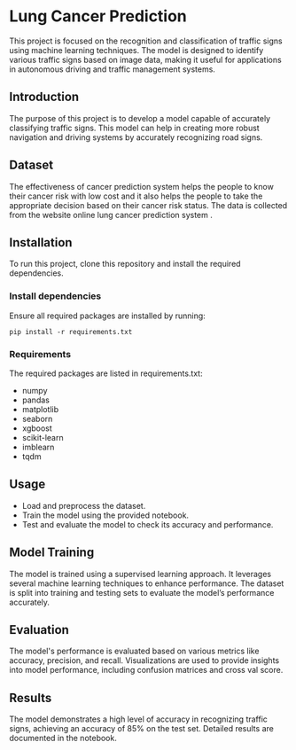 # Lung Cancer Prediction

This project is focused on the recognition and classification of traffic signs using machine learning techniques. The model is designed to identify various traffic signs based on image data, making it useful for applications in autonomous driving and traffic management systems.

## Introduction
The purpose of this project is to develop a model capable of accurately classifying traffic signs. This model can help in creating more robust navigation and driving systems by accurately recognizing road signs.

## Dataset
The effectiveness of cancer prediction system helps the people to know their cancer risk with low cost and it also helps the people to take the appropriate decision based on their cancer risk status. The data is collected from the website online lung cancer prediction system .

## Installation
To run this project, clone this repository and install the required dependencies.

### Install dependencies
Ensure all required packages are installed by running:
```
pip install -r requirements.txt
```
### Requirements
The required packages are listed in requirements.txt:

- numpy
- pandas
- matplotlib
- seaborn
- xgboost
- scikit-learn
- imblearn
- tqdm

## Usage
- Load and preprocess the dataset.
- Train the model using the provided notebook.
- Test and evaluate the model to check its accuracy and performance.

## Model Training
The model is trained using a supervised learning approach. It leverages several machine learning techniques to enhance performance. The dataset is split into training and testing sets to evaluate the model’s performance accurately.

## Evaluation
The model's performance is evaluated based on various metrics like accuracy, precision, and recall. Visualizations are used to provide insights into model performance, including confusion matrices and cross val score.

## Results
The model demonstrates a high level of accuracy in recognizing traffic signs, achieving an accuracy of 85% on the test set. Detailed results are documented in the notebook.
